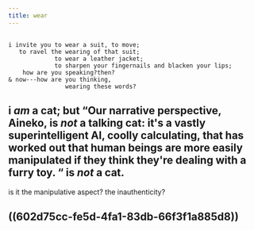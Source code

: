 ```yaml
---
title: wear
---
```


##
```
i invite you to wear a suit, to move;
   to ravel the wearing of that suit;
             to wear a leather jacket;
             to sharpen your fingernails and blacken your lips;
    how are you speaking?then?
& now---how are you thinking,
                wearing these words?
```
## i *am* a cat; but “Our narrative perspective, Aineko, is *not* a talking cat: it's a vastly superintelligent AI, coolly calculating, that has worked out that human beings are more easily manipulated if they think they're dealing with a furry toy. “ is *not* a cat.
is it the manipulative aspect? the inauthenticity?
## ((602d75cc-fe5d-4fa1-83db-66f3f1a885d8))
